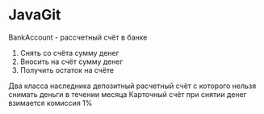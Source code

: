 # JavaGit
BankAccount - рассчетный счёт в банке
1. Снять со счёта сумму денег
2. Вносить на счёт сумму денег
3. Получить остаток на счёте

Два класса наследника
депозитный расчетный счёт с которого нельзя снимать деньги в течении месяца
Карточный счёт при снятии денег взимается комиссия 1%
